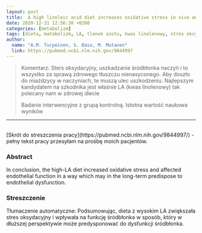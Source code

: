 ```yaml
---
layout: post
title:  A high linoleic acid diet increases oxidative stress in vivo and affects nitric oxide metabolism in humans"
date: 2020-12-31 12:56:38 +0200
categories: [metabolizm]
tags: [dieta, matabolizm, LA, tlenek azotu, kwas linolenowy, stres oksydacyjny]
author:
  name: "A.M. Turpeinen, S. Basu, M. Mutanen"
  link: https://pubmed.ncbi.nlm.nih.gov/9844997
---
```


> Komentarz: Sters oksydacyjny, uszkadzanie śródbłonka naczyń i to wszystko za sprawą zdrowego tłuszczu nienasyconego.
> Aby doszło do miażdzycy w naczyniach, te muszą ulec uszkodzeniu. 
> Najlepszym kandydatem na szkodnika jest właśnie LA (kwas linolenowy) tak polecany nam w zdrowej diecie
> 
> Badanie interwencyjne z grupą kontrolną. Istotna wartość naukowa wyników

<hr>
<br>
[Skrót do streszczenia pracy](https://pubmed.ncbi.nlm.nih.gov/9844997/) - pełny tekst pracy przesyłam na prośbę moich pacjentów.

### Abstract
In conclusion, the high-LA diet increased oxidative stress and affected endothelial function in a way which may in the long-term predispose to endothelial dysfunction.

### Streszczenie
Tłumaczenie automatyczne:
Podsumowując, dieta z wysokim LA zwiększała stres oksydacyjny i wpływała na funkcję śródbłonka w sposób, który w dłuższej perspektywie może predysponować do dysfunkcji śródbłonka.
